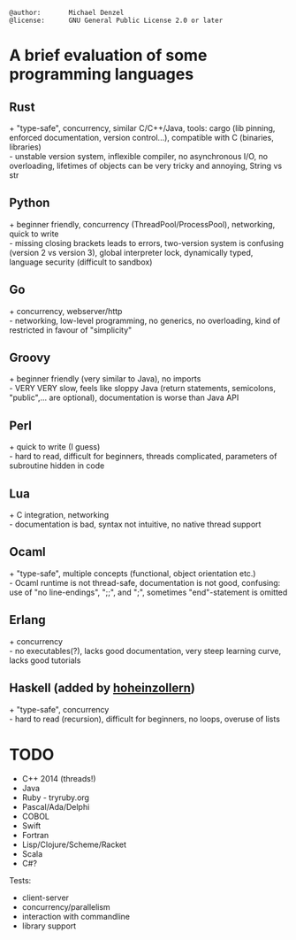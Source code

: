 ```
@author:       Michael Denzel
@license:      GNU General Public License 2.0 or later
```

# A brief evaluation of some programming languages

## Rust
\+ "type-safe", concurrency, similar C/C++/Java, tools: cargo (lib pinning, enforced documentation, version control...), compatible with C (binaries, libraries)<br/>
\- unstable version system, inflexible compiler, no asynchronous I/O, no overloading, lifetimes of objects can be very tricky and annoying, String vs str

## Python
\+ beginner friendly, concurrency (ThreadPool/ProcessPool), networking, quick to write<br/>
\- missing closing brackets leads to errors, two-version system is confusing (version 2 vs version 3), global interpreter lock, dynamically typed, language security (difficult to sandbox)

## Go
\+ concurrency, webserver/http<br/>
\- networking, low-level programming, no generics, no overloading, kind of restricted in favour of "simplicity"

## Groovy
\+ beginner friendly (very similar to Java), no imports<br/>
\- VERY VERY slow, feels like sloppy Java (return statements, semicolons, "public",... are optional), documentation is worse than Java API

## Perl
\+ quick to write (I guess)<br/>
\- hard to read, difficult for beginners, threads complicated, parameters of subroutine hidden in code

## Lua
\+ C integration, networking<br/>
\- documentation is bad, syntax not intuitive, no native thread support

## Ocaml
\+ "type-safe", multiple concepts (functional, object orientation etc.)<br/>
\- Ocaml runtime is not thread-safe, documentation is not good, confusing: use of "no line-endings", ";;", and ";", sometimes "end"-statement is omitted

## Erlang
\+ concurrency<br/>
\- no executables(?), lacks good documentation, very steep learning curve,
  lacks good tutorials

## Haskell (added by [hoheinzollern](https://github.com/hoheinzollern))
\+ "type-safe", concurrency<br/>
\- hard to read (recursion), difficult for beginners, no loops, overuse of lists



# TODO
- C++ 2014 (threads!)
- Java
- Ruby - tryruby.org
- Pascal/Ada/Delphi
- COBOL
- Swift
- Fortran
- Lisp/Clojure/Scheme/Racket
- Scala
- C#?

Tests:
- client-server
- concurrency/parallelism
- interaction with commandline
- library support
